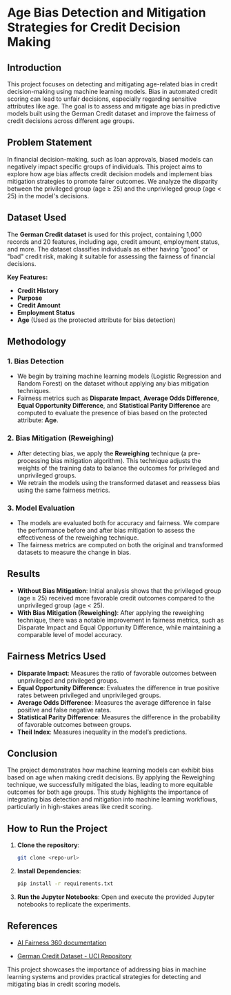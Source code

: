 # Age Bias Detection and Mitigation Strategies for Credit Decision Making

## Introduction

This project focuses on detecting and mitigating age-related bias in credit decision-making using machine learning models. Bias in automated credit scoring can lead to unfair decisions, especially regarding sensitive attributes like age. The goal is to assess and mitigate age bias in predictive models built using the German Credit dataset and improve the fairness of credit decisions across different age groups.

## Problem Statement

In financial decision-making, such as loan approvals, biased models can negatively impact specific groups of individuals. This project aims to explore how age bias affects credit decision models and implement bias mitigation strategies to promote fairer outcomes. We analyze the disparity between the privileged group (age ≥ 25) and the unprivileged group (age < 25) in the model's decisions.

## Dataset Used

The **German Credit dataset** is used for this project, containing 1,000 records and 20 features, including age, credit amount, employment status, and more. The dataset classifies individuals as either having "good" or "bad" credit risk, making it suitable for assessing the fairness of financial decisions.

**Key Features:**
- **Credit History**
- **Purpose**
- **Credit Amount**
- **Employment Status**
- **Age** (Used as the protected attribute for bias detection)

## Methodology

### 1. **Bias Detection**
   - We begin by training machine learning models (Logistic Regression and Random Forest) on the dataset without applying any bias mitigation techniques.
   - Fairness metrics such as **Disparate Impact**, **Average Odds Difference**, **Equal Opportunity Difference**, and **Statistical Parity Difference** are computed to evaluate the presence of bias based on the protected attribute: **Age**.
   
### 2. **Bias Mitigation (Reweighing)**
   - After detecting bias, we apply the **Reweighing** technique (a pre-processing bias mitigation algorithm). This technique adjusts the weights of the training data to balance the outcomes for privileged and unprivileged groups.
   - We retrain the models using the transformed dataset and reassess bias using the same fairness metrics.

### 3. **Model Evaluation**
   - The models are evaluated both for accuracy and fairness. We compare the performance before and after bias mitigation to assess the effectiveness of the reweighing technique.
   - The fairness metrics are computed on both the original and transformed datasets to measure the change in bias.

## Results

- **Without Bias Mitigation**: Initial analysis shows that the privileged group (age ≥ 25) received more favorable credit outcomes compared to the unprivileged group (age < 25). 
- **With Bias Mitigation (Reweighing)**: After applying the reweighing technique, there was a notable improvement in fairness metrics, such as Disparate Impact and Equal Opportunity Difference, while maintaining a comparable level of model accuracy.

## Fairness Metrics Used

- **Disparate Impact**: Measures the ratio of favorable outcomes between unprivileged and privileged groups.
- **Equal Opportunity Difference**: Evaluates the difference in true positive rates between privileged and unprivileged groups.
- **Average Odds Difference**: Measures the average difference in false positive and false negative rates.
- **Statistical Parity Difference**: Measures the difference in the probability of favorable outcomes between groups.
- **Theil Index**: Measures inequality in the model’s predictions.

## Conclusion

The project demonstrates how machine learning models can exhibit bias based on age when making credit decisions. By applying the Reweighing technique, we successfully mitigated the bias, leading to more equitable outcomes for both age groups. This study highlights the importance of integrating bias detection and mitigation into machine learning workflows, particularly in high-stakes areas like credit scoring.

## How to Run the Project

1. **Clone the repository**: 
   ```bash
   git clone <repo-url>
   ```
2. **Install Dependencies**:
   ```bash
   pip install -r requirements.txt
   ```
3. **Run the Jupyter Notebooks**: Open and execute the provided Jupyter notebooks to replicate the experiments.


## References

- [AI Fairness 360 documentation](https://aif360.readthedocs.io/en/stable/)

- [German Credit Dataset - UCI Repository](https://archive.ics.uci.edu/ml/datasets/statlog+(german+credit+data)) 

This project showcases the importance of addressing bias in machine learning systems and provides practical strategies for detecting and mitigating bias in credit scoring models.